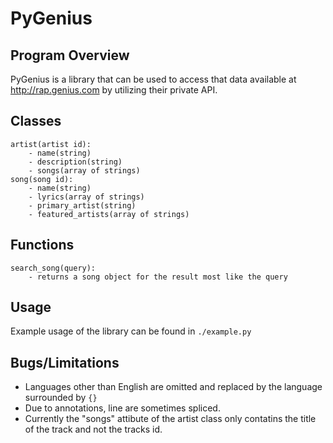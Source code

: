 PyGenius
==========

Program Overview
----------
PyGenius is a library that can be used to access that data available at
http://rap.genius.com by utilizing their private API.

Classes
---------
```
artist(artist id):
    - name(string)
    - description(string)
    - songs(array of strings)
song(song id):
    - name(string)
    - lyrics(array of strings)
    - primary_artist(string)
    - featured_artists(array of strings)
```

Functions
---------
```
search_song(query):
    - returns a song object for the result most like the query
```

Usage
----------
Example usage of the library can be found in ```./example.py```

Bugs/Limitations
---------
* Languages other than English are omitted and replaced by the
  language surrounded by ```{}```
* Due to annotations, line  are sometimes spliced.
* Currently the "songs" attibute of the artist class only contatins the title of the track and not the tracks id.
